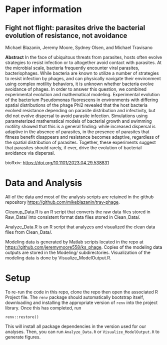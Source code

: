 # Paper information

## Fight not flight: parasites drive the bacterial evolution of resistance, not avoidance

Michael Blazanin, Jeremy Moore, Sydney Olsen, and Michael Travisano

**Abstract**
In the face of ubiquitous threats from parasites, hosts often evolve strategies to resist infection or to altogether avoid contact with parasites. At the microbial scale, bacteria frequently encounter viral parasites, bacteriophages. While bacteria are known to utilize a number of strategies to resist infection by phages, and can physically navigate their environment using complex motility behaviors, it is unknown whether bacteria evolve avoidance of phages. In order to answer this question, we combined experimental evolution and mathematical modeling. Experimental evolution of the bacterium Pseudomonas fluorescens in environments with differing spatial distributions of the phage Phi2 revealed that the host bacteria evolved resistance depending on parasite distribution and infectivity, but did not evolve dispersal to avoid parasite infection. Simulations using parameterized mathematical models of bacterial growth and swimming motility showed that this is a general finding: while increased dispersal is adaptive in the absence of parasites, in the presence of parasites that fitness benefit disappears and resistance becomes adaptive, regardless of the spatial distribution of parasites. Together, these experiments suggest that parasites should rarely, if ever, drive the evolution of bacterial avoidance via dispersal.

bioRxiv: https://doi.org/10.1101/2023.04.29.538831 

# Data and Analysis

All of the data and most of the analysis scripts are retained in the github repository https://github.com/mikeblazanin/trav-phage. 

Cleanup_Data.R is an R script that converts the raw data files stored in Raw_Data/ into consistent format data files stored in Clean_Data/. 

Analyze_Data.R is an R script that analyzes and visualized the clean data files from Clean_Data/.

Modeling data is generated by Matlab scripts located in the repo at https://github.com/jeremymoore558/ks_phage. Copies of the modeling data outputs are stored in the Modeling/ subdirectories. Visualization of the modeling data is done by Visualize_ModelOutput.R.

# Setup

To re-run the code in this repo, clone the repo then open the associated R Project file. The `renv` package should automatically bootstrap itself, downloading and installing the appropriate version of `renv` into the project library. Once this has completed, run
```
renv::restore()
```

This will install all package dependencies in the version used for our analyses. Then, you can run `Analyze_Data.R` or `Visualize_ModelOutput.R` to generate figures.
